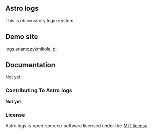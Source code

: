 ## Astro logs

This is observatory login system.

## Demo site

[logs.adamczykmikolaj.pl](http://logs.adamczykmikolaj.pl)

## Documentation

Not yet

### Contributing To Astro logs

**Not yet**

### License

Astro logs is open-sourced software licensed under the [MIT license](http://opensource.org/licenses/MIT)

